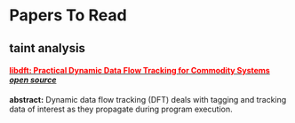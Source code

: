 
# Papers To Read
## taint analysis
#### [<font color="red">libdft: Practical Dynamic Data Flow Tracking for Commodity Systems</font>](https://github.com/njuwangzhilong/ReadPaperList/blob/master/papers/libdft.practicadynamicdataflowTracking.pdf) [*open source*](https://github.com/njuwangzhilong/ReadPaperList/tree/master/projects/libdft-3.1415alpha)
**abstract:**  Dynamic data flow tracking (DFT) deals with tagging and tracking data of interest as they propagate during program execution. 
